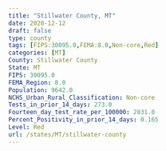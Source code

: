 ```yaml
---
title: "Stillwater County, MT"
date: 2020-12-12
draft: false
type: county
tags: [FIPS:30095.0,FEMA:8.0,Non-core,Red]
categories: [MT]
County: Stillwater County
State: MT
FIPS: 30095.0
FEMA_Region: 8.0
Population: 9642.0
NCHS_Urban_Rural_Classification: Non-core
Tests_in_prior_14_days: 273.0
Fourteen_day_test_rate_per_100000: 2831.0
Percent_Positivity_in_prior_14_days: 0.165
Level: Red
url: /states/MT/stillwater-county
---
```



